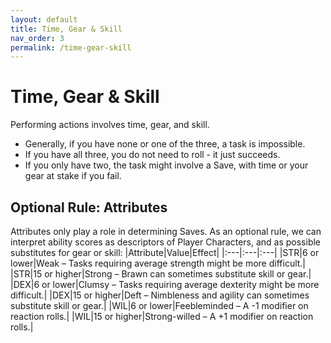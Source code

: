 ```yaml
---
layout: default
title: Time, Gear & Skill
nav_order: 3
permalink: /time-gear-skill
---
```

# Time, Gear & Skill
Performing actions involves time, gear, and skill.
- Generally, if you have none or one of the three, a task is impossible.
- If you have all three, you do not need to roll - it just succeeds.
- If you only have two, the task might involve a Save, with time or your gear at stake if you fail.

## Optional Rule: Attributes
Attributes only play a role in determining Saves. As an optional rule, we can interpret ability scores as descriptors of Player Characters, and as possible substitutes for gear or skill:
|Attribute|Value|Effect|
|:---|:---|:---|
|STR|6 or lower|Weak – Tasks requiring average strength might be more difficult.|
|STR|15 or higher|Strong – Brawn can sometimes substitute skill or gear.|
|DEX|6 or lower|Clumsy – Tasks requiring average dexterity might be more difficult.|
|DEX|15 or higher|Deft – Nimbleness and agility can sometimes substitute skill or gear.|
|WIL|6 or lower|Feebleminded – A -1 modifier on reaction rolls.|
|WIL|15 or higher|Strong-willed – A +1 modifier on reaction rolls.|
